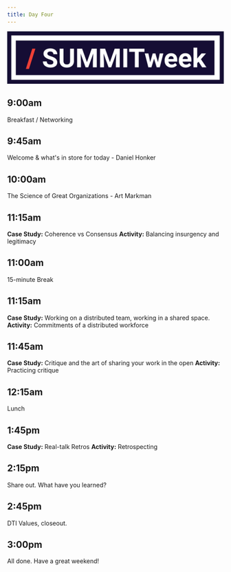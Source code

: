 ```yaml
---
title: Day Four
---
```


![summitweek-logo.jpg](/assets/img/projects/SUMMITweek-Winter-2018/summitweek-logo.jpg)


## 9:00am

Breakfast / Networking


## 9:45am

Welcome & what's in store for today - Daniel Honker


## 10:00am

The Science of Great Organizations - Art Markman


## 11:15am 

**Case Study:** Coherence vs Consensus
**Activity:** Balancing insurgency and legitimacy


## 11:00am 

15-minute Break


## 11:15am 

**Case Study:** Working on a distributed team, working in a shared space.
**Activity:** Commitments of a distributed workforce


## 11:45am

**Case Study:** Critique and the art of sharing your work in the open
**Activity:** Practicing critique


## 12:15am

Lunch 


## 1:45pm

**Case Study:** Real-talk Retros
**Activity:** Retrospecting


## 2:15pm

Share out. What have you learned?


## 2:45pm

DTI Values, closeout.


## 3:00pm

All done. Have a great weekend!

